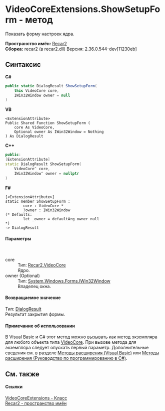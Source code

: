 # VideoCoreExtensions.ShowSetupForm - метод
 

Показать форму настроек ядра.

**Пространство имён:**&nbsp;<a href="0dd0c505-07fc-c3e8-128c-d1a0701f2a29">Recar2</a><br />**Сборка:**&nbsp;recar2 (в recar2.dll) Версия: 2.36.0.544-dev[11230eb]

## Синтаксис

**C#**<br />
``` C#
public static DialogResult ShowSetupForm(
	this VideoCore core,
	IWin32Window owner = null
)
```

**VB**<br />
``` VB
<ExtensionAttribute>
Public Shared Function ShowSetupForm ( 
	core As VideoCore,
	Optional owner As IWin32Window = Nothing
) As DialogResult
```

**C++**<br />
``` C++
public:
[ExtensionAttribute]
static DialogResult ShowSetupForm(
	VideoCore^ core, 
	IWin32Window^ owner = nullptr
)
```

**F#**<br />
``` F#
[<ExtensionAttribute>]
static member ShowSetupForm : 
        core : VideoCore * 
        ?owner : IWin32Window 
(* Defaults:
        let _owner = defaultArg owner null
*)
-> DialogResult 

```


#### Параметры
&nbsp;<dl><dt>core</dt><dd>Тип:&nbsp;<a href="cb693d57-5030-3855-e4bc-6cd1f1721585">Recar2.VideoCore</a><br />Ядро.</dd><dt>owner (Optional)</dt><dd>Тип:&nbsp;<a href="http://msdn2.microsoft.com/ru-ru/library/215475ec" target="_blank">System.Windows.Forms.IWin32Window</a><br />Владелец окна.</dd></dl>

#### Возвращаемое значение
Тип:&nbsp;<a href="http://msdn2.microsoft.com/ru-ru/library/5ahe29t9" target="_blank">DialogResult</a><br />Результат закрытия формы.

#### Примечание об использовании
В Visual Basic и C# этот метод можно вызывать как метод экземпляра для любого объекта типа <a href="cb693d57-5030-3855-e4bc-6cd1f1721585">VideoCore</a>. При вызове метода для экземпляра следует опускать первый параметр. Дополнительные сведения см. в разделе <a href="http://msdn.microsoft.com/ru-ru/library/bb384936.aspx" target="_blank">Методы расширения (Visual Basic)</a> или <a href="http://msdn.microsoft.com/ru-ru/library/bb383977.aspx" target="_blank">Методы расширения (Руководство по программированию в C#)</a>.

## См. также


#### Ссылки
<a href="773c337b-ef08-3750-20b3-f98e5e62a721">VideoCoreExtensions - Класс</a><br /><a href="0dd0c505-07fc-c3e8-128c-d1a0701f2a29">Recar2 - пространство имён</a><br />
